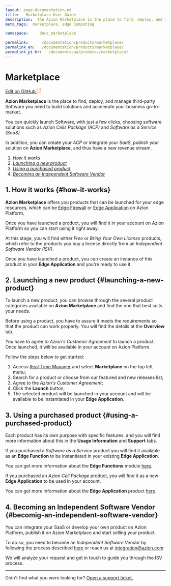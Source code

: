 ```yaml
---
layout: page-documentation-md
title:   Marketplace User Guide
description:  The Azion Marketplace is the place to find, deploy, and manage third-party software that you need to build solutions and accelerate go-to-market for your business.
meta_tags:  marketplace, edge computing

namespace:     docs_marketplace

permalink:      /documentation/products/marketplace/
permalink_en:   /documentation/products/marketplace/
permalink_pt-br:   /documentacao/produtos/marketplace/
---
```

# Marketplace

[Edit on GitHub <svg width="14" height="14" xmlns="http://www.w3.org/2000/svg"><g fill="none" stroke="#F3652B"><path d="M4.81.71H.672v11.43H12.1V8.001" stroke-width=".8"/><path d="M6.87.786h5.155V5.94M6.31 6.5L12.026.786"/></g></svg>](https://github.com/aziontech/docs_en/edit/master/marketplace/2021-01-14-index.md)

**Azion Marketplace** is the place to find, deploy, and manage third-party Software you need to build solutions and accelerate your business go-to-market.

You can quickly launch Software, with just a few clicks, choosing software solutions such as *Azion Cells Package (ACP)* and *Software as a Service (SaaS)*.

In addition, you can create your *ACP* or integrate your *SaaS*, publish your solution on **Azion Marketplace**, and thus have a new revenue stream.

1. [*How it works*](#how-it-works)
2. [*Launching a new product*](#launching-a-new-product)
3. [*Using a purchased product*](#using-a-purchased-product)
4. [*Becoming an Independent Software Vendor*](#becomig-an-independent-software-vendor)

## 1. How it works {#how-it-works}
**Azion Marketplace** offers you products that can be launched for your edge resources, which can be [Edge Firewall](../edge-firewall/) or [Edge Application](../edge-application/) on Azion Platform. 

Once you have launched a product, you will find it in your account on Azion Platform so you can start using it right away.

At this stage, you will find either *Free* or *Bring Your Own License* products, which refer to the products you buy a license directly from an *Independent Software Vendor (ISV)*.

Once you have launched a product, you can create an instance of this product in your **Edge Application** and you're ready to use it.

## 2. Launching a new product {#launching-a-new-product}
To launch a new product, you can browse through the several product categories available on **Azion Marketplace** and find the one that best suits your needs.

Before using a product, you have to assure it meets the requirements so that the product can work properly. You will find the details at the **Overview** tab.

You have to agree to *Azion's Customer Agreement* to launch a product. Once launched, it will be available in your account on Azion Platform. 

Follow the steps below to get started:

1. Access [Real-Time Manager](https://manager.azion.com/)  and select **Marketplace** on the top left menu;
2. Search for a product or choose from our featured and new releases list;
3. Agree to the *Azion's Customer Agreement*;
4. Click the **Launch** button;
5. The selected product will be launched in your account and will be available to be instantiated in your **Edge Application**.

## 3. Using a purchased product {#using-a-purchased-product}
Each product has its own purpose with specific features, and you will find more information about this in the **Usage Information** and **Support** tabs.

If you purchased a *Software as a Service* product you will find it available as an **Edge Function** to be instantiated in your existing **Edge Application**. 

You can get more information about the **Edge Functions** module [here](../edge-functions/).

If you purchased an *Azion Cell Package* product, you will find it as a new **Edge Application** to be used in your account. 

You can get more information about the **Edge Application** product [here](../edge-application/). 

## 4. Becoming an Independent Software Vendor {#becomig-an-independent-software-vendor}
You can integrate your SaaS or develop your own product on Azion Platform, publish it on  Azion Marketplace and start selling your product.

To do so, you need to become an *Independent Software Vendor* by following the process described [here](./isv-signup/) or reach us at integration@azion.com

We will analyze your request and get in touch to guide you through the ISV process.

---

Didn't find what you were looking for? [Open a support ticket.](https://tickets.azion.com/)
